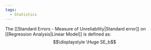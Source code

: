 ```yaml
---
tags:
  - Statistics
---
```

The [[Standard Errors - Measure of Unreliability|Standard error]] on [[Regression Analysis|Linear Model]] is defined as:
$$\displaystyle \Huge SE_b$$